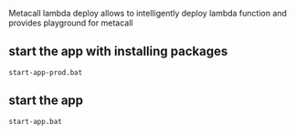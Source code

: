 Metacall lambda deploy allows to intelligently deploy lambda function and provides playground for metacall 
## start the app with installing packages 
```
start-app-prod.bat
```
## start the app 
```
start-app.bat
```
